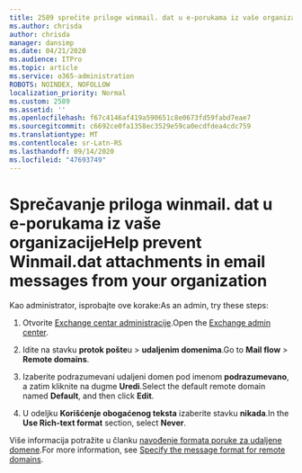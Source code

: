 ```yaml
---
title: 2589 sprečite priloge winmail. dat u e-porukama iz vaše organizacije
ms.author: chrisda
author: chrisda
manager: dansimp
ms.date: 04/21/2020
ms.audience: ITPro
ms.topic: article
ms.service: o365-administration
ROBOTS: NOINDEX, NOFOLLOW
localization_priority: Normal
ms.custom: 2589
ms.assetid: ''
ms.openlocfilehash: f67c4146af419a590651c8e0673fd59fabd7eae7
ms.sourcegitcommit: c6692ce0fa1358ec3529e59ca0ecdfdea4cdc759
ms.translationtype: MT
ms.contentlocale: sr-Latn-RS
ms.lasthandoff: 09/14/2020
ms.locfileid: "47693749"
---
```

# <a name="help-prevent-winmaildat-attachments-in-email-messages-from-your-organization"></a><span data-ttu-id="77f41-102">Sprečavanje priloga winmail. dat u e-porukama iz vaše organizacije</span><span class="sxs-lookup"><span data-stu-id="77f41-102">Help prevent Winmail.dat attachments in email messages from your organization</span></span>

<span data-ttu-id="77f41-103">Kao administrator, isprobajte ove korake:</span><span class="sxs-lookup"><span data-stu-id="77f41-103">As an admin, try these steps:</span></span>

1. <span data-ttu-id="77f41-104">Otvorite [Exchange centar administracije](https://outlook.office365.com/ecp/).</span><span class="sxs-lookup"><span data-stu-id="77f41-104">Open the [Exchange admin center](https://outlook.office365.com/ecp/).</span></span>

2. <span data-ttu-id="77f41-105">Idite na stavku **protok pošte**u  >  **udaljenim domenima**.</span><span class="sxs-lookup"><span data-stu-id="77f41-105">Go to **Mail flow** > **Remote domains**.</span></span>

3. <span data-ttu-id="77f41-106">Izaberite podrazumevani udaljeni domen pod imenom **podrazumevano**, a zatim kliknite na dugme **Uredi**.</span><span class="sxs-lookup"><span data-stu-id="77f41-106">Select the default remote domain named **Default**, and then click **Edit**.</span></span>

4. <span data-ttu-id="77f41-107">U odeljku **Korišćenje obogaćenog teksta** izaberite stavku **nikada**.</span><span class="sxs-lookup"><span data-stu-id="77f41-107">In the **Use Rich-text format** section, select **Never**.</span></span>

<span data-ttu-id="77f41-108">Više informacija potražite u članku [navođenje formata poruke za udaljene domene](https://docs.microsoft.com/Exchange/mail-flow-best-practices/remote-domains/remote-domains#specifying-message-format).</span><span class="sxs-lookup"><span data-stu-id="77f41-108">For more information, see [Specify the message format for remote domains](https://docs.microsoft.com/Exchange/mail-flow-best-practices/remote-domains/remote-domains#specifying-message-format).</span></span>

